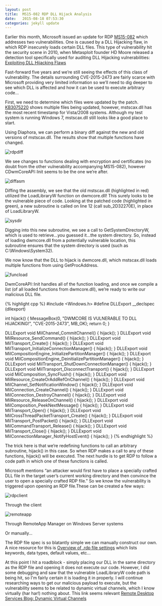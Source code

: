 ```yaml
---
layout: post
title:  MS15-082 RDP DLL Hijack Analysis
date:   2015-08-18 07:53:30
categories: jekyll update
---
```

Earlier this month, Microsoft issued an update for RDP [MS15-082](https://technet.microsoft.com/en-us/library/security/MS15-082) which addresses two vulnerabilities. One is caused by a DLL Hijacking flaw, in which RDP insecurely loads certain DLL files. This type of vulnerability hit the security scene in 2010, when Metasploit founder HD Moore released a detection tool specifically used for auditing DLL Hijacking vulnerabilities: [Exploiting DLL Hijacking Flaws](https://community.rapid7.com/community/metasploit/blog/2010/08/22/exploiting-dll-hijacking-flaws)

Fast-forward five years and we’re still seeing the effects of this class of vulnerability. The details surrounding CVE-2015-2473 are fairly scarce with Microsoft providing very limited information so we’ll need to dig deeper to see which DLL is affected and how it can be used to execute arbitrary code…

First, we need to determine which files were updated by the patch. [KB3075220](https://support.microsoft.com/en-us/kb/3075220) shows multiple files being updated, however, mstscax.dll has the most recent timestamp for Vista/2008 systems. Although my test system is running Windows 7, mstscax.dll still looks like a good place to start.

Using Diaphora, we can perform a binary diff against the new and old versions of mstscax.dll. The results show that multiple functions have changed.



![rdpdiff](/images/diffratio.JPG)

We see changes to functions dealing with encryption and certificates (no doubt from the other vulnerability accompanying MS15-082), however CDwmCoreAPI::Init seems to be the one we’re after.



![diffasm](/images/asmdiff.JPG)

Diffing the assembly, we see that the old mstscax.dll (highlighted in red) utilized the LoadLibraryW function on dwmcore.dll! This surely looks to be the vulnerable piece of code. Looking at the patched code (highlighted in green), a new subroutine is called on line 12 (call sub_2D32270E), in place of LoadLibraryW.



![sysdir](/images/getsysdir.JPG)

Digging into this new subroutine, we see a call to GetSystemDirectoryW, which is used to retrieve…you guessed it…the system directory. So, instead of loading dwmcore.dll from a potentially vulnerable location, this subroutine ensures that the system directory is used (such as C:\Windows\System32).

We now know that the DLL to hijack is dwmcore.dll, which mstscax.dll loads multiple functions from using GetProcAddress.



![funcload](/images/funcload.JPG)

DwmCoreAPI::Init handles all of the function loading, and once we compile a list (of all loaded functions from dwmcore.dll), we’re ready to write our malicious DLL file.

{% highlight cpp %}
#include <Windows.h>
#define DLLExport __declspec (dllexport)

int hijack()
{
	MessageBox(0, "DWMCORE IS VULNERABLE TO DLL HIJACKING!", "CVE-2015-2473", MB_OK);
	return 0;
}

DLLExport void MilChannel_CommitChannel() { hijack(); }
DLLExport void MilResource_SendCommand() { hijack(); }
DLLExport void MilTransport_Create() { hijack(); }
DLLExport void MilTransport_InitializeConnectionManager() { hijack(); }
DLLExport void MilCompositionEngine_InitializePartitionManager() { hijack(); }
DLLExport void MilCompositionEngine_DeinitializePartitionManager() { hijack(); }
DLLExport void MilTransport_ShutDownConnectionManager() { hijack(); }
DLLExport void MilTransport_DisconnectTransport() { hijack(); }
DLLExport void MilComposition_SyncFlush() { hijack(); }
DLLExport void MilResource_CreateOrAddRefOnChannel() { hijack(); }
DLLExport void MilChannel_SetNotificationWindow() { hijack(); }
DLLExport void MilConnection_CreateChannel() { hijack(); }
DLLExport void MilConnection_DestroyChannel() { hijack(); }
DLLExport void MilResource_ReleaseOnChannel() { hijack(); }
DLLExport void MilComposition_PeekNextMessage() { hijack(); }
DLLExport void MilTransport_Open() { hijack(); }
DLLExport void MilCrossThreadPacketTransport_Create() { hijack(); }
DLLExport void MilTransport_PostPacket() { hijack(); }
DLLExport void MilCommandTransport_Release() { hijack(); }
DLLExport void MilTransport_Close() { hijack(); }
DLLExport void MilConnectionManager_NotifyHostEvent() { hijack(); }
{% endhighlight %}

The trick here is that we’re redefining functions to call an arbitrary subroutine, hijack() in this case. So when RDP makes a call to any of these functions, hijack() will be executed. The next hurdle is to get RDP to follow a code path in which one of these functions is called.

Microsoft mentions “an attacker would first have to place a specially crafted DLL file in the target user’s current working directory and then convince the user to open a specially crafted RDP file.” So we know the vulnerability is triggered upon opening an RDP file.These can be created a few ways:



![rdpclient](/images/rdp_client_save.JPG)

Through the client




![remoteapp](/images/rdpappman.JPG)

Through RemoteApp Manager on Windows Server systems


Or manually…

The RDP file spec is so blatantly simple we can manually construct our own. A nice resource for this is [Overview of .rdp file settings](http://www.donkz.nl/files/rdpsettings.html) which lists keywords, data types, default values, etc…

At this point I hit a roadblock - simply placing our DLL in the same directory as the RDP file and opening it does not execute our code. However, I did some debugging and saw that the vulnerable LoadLibraryW code path is being hit, so I'm fairly certain it is loading it in properly. I will continue researching ways to get our malicious payload to execute, but the vulnerability seems to be related to dynamic virtual channels, which I know virtually (har har!)  nothing about. This link seems relevant [Remote Desktop Services Blog: Dynamic Virtual Channels](http://blogs.msdn.com/b/rds/archive/2007/09/20/dynamic-virtual-channels.aspx)
